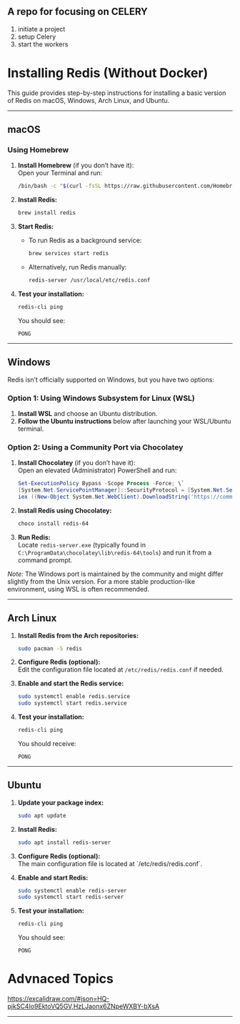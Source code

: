 ## A repo for focusing on CELERY

1. initiate a project
2. setup Celery 
3. start the workers


# Installing Redis (Without Docker)

This guide provides step-by-step instructions for installing a basic version of Redis on macOS, Windows, Arch Linux, and Ubuntu.

---

## macOS

### Using Homebrew

1. **Install Homebrew** (if you don’t have it):  
   Open your Terminal and run:
   ```bash
   /bin/bash -c "$(curl -fsSL https://raw.githubusercontent.com/Homebrew/install/HEAD/install.sh)"
   ```

2. **Install Redis:**
   ```bash
   brew install redis
   ```

3. **Start Redis:**
   - To run Redis as a background service:
     ```bash
     brew services start redis
     ```
   - Alternatively, run Redis manually:
     ```bash
     redis-server /usr/local/etc/redis.conf
     ```

4. **Test your installation:**
   ```bash
   redis-cli ping
   ```
   You should see:
   ```
   PONG
   ```

---

## Windows

Redis isn’t officially supported on Windows, but you have two options:

### Option 1: Using Windows Subsystem for Linux (WSL)

1. **Install WSL** and choose an Ubuntu distribution.
2. **Follow the Ubuntu instructions** below after launching your WSL/Ubuntu terminal.

### Option 2: Using a Community Port via Chocolatey

1. **Install Chocolatey** (if you don’t have it):  
   Open an elevated (Administrator) PowerShell and run:
   ```powershell
   Set-ExecutionPolicy Bypass -Scope Process -Force; \`
   [System.Net.ServicePointManager]::SecurityProtocol = [System.Net.ServicePointManager]::SecurityProtocol -bor 3072; \`
   iex ((New-Object System.Net.WebClient).DownloadString('https://community.chocolatey.org/install.ps1'))
   ```

2. **Install Redis using Chocolatey:**
   ```powershell
   choco install redis-64
   ```

3. **Run Redis:**  
   Locate `redis-server.exe` (typically found in `C:\ProgramData\chocolatey\lib\redis-64\tools`) and run it from a command prompt.

*Note:* The Windows port is maintained by the community and might differ slightly from the Unix version. For a more stable production-like environment, using WSL is often recommended.

---

## Arch Linux

1. **Install Redis from the Arch repositories:**
   ```bash
   sudo pacman -S redis
   ```

2. **Configure Redis (optional):**  
   Edit the configuration file located at `/etc/redis/redis.conf` if needed.

3. **Enable and start the Redis service:**
   ```bash
   sudo systemctl enable redis.service
   sudo systemctl start redis.service
   ```

4. **Test your installation:**
   ```bash
   redis-cli ping
   ```
   You should receive:
   ```
   PONG
   ```

---

## Ubuntu

1. **Update your package index:**
   ```bash
   sudo apt update
   ```

2. **Install Redis:**
   ```bash
   sudo apt install redis-server
   ```

3. **Configure Redis (optional):**  
   The main configuration file is located at \`/etc/redis/redis.conf\`.

4. **Enable and start Redis:**
   ```bash
   sudo systemctl enable redis-server
   sudo systemctl start redis-server
   ```

5. **Test your installation:**
   ```bash
   redis-cli ping
   ```
   You should see:
   ```
   PONG
   ```



# Advnaced Topics
https://excalidraw.com/#json=HQ-pjkSC4Io9EktoVQ5GV,HzLJaonx6ZNpeWXBY-bXsA
   

---



